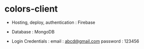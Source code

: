 
# colors-client

* Hosting, deploy, authentication : Firebase
* Database : MongoDB

* Login Credentials :
  email : abcd@gmail.com
  password : 123456
  
